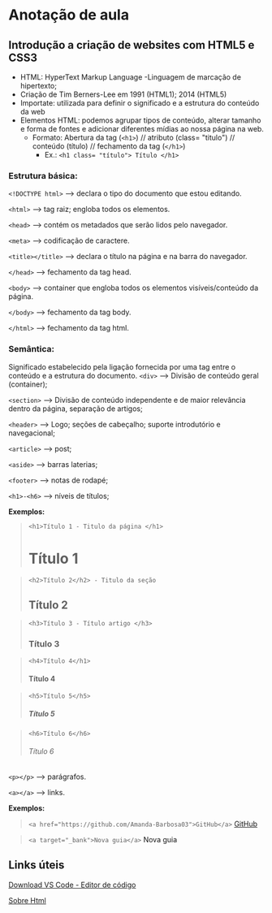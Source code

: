 # Anotação de aula
## Introdução a criação de websites com HTML5 e CSS3

 - HTML: HyperText Markup Language -Linguagem de marcação de hipertexto; 
 - Criação de Tim Berners-Lee em 1991 (HTML1); 2014 (HTML5)
 - Importate: utilizada para definir o significado e a estrutura do conteúdo da web
 - Elementos HTML: podemos agrupar tipos de conteúdo, alterar tamanho e forma de fontes e adicionar diferentes mídias ao nossa página na web.
 	- Formato: Abertura da tag (`<h1>`) // atributo (class= "titulo") // conteúdo (título) // fechamento da tag (`</h1>`)
		- Ex.: ```<h1 class= "título"> Título </h1>```

 ### Estrutura básica:
`<!DOCTYPE html>` --> declara o tipo do documento que estou editando. 

`<html>` --> tag raiz; engloba todos os elementos.

`<head>` --> contém os metadados que serão lidos pelo navegador. 

`<meta>` --> codificação de caractere. 
	
`<title></title>` --> declara o título na página e na barra do navegador. 
	
`</head>` --> fechamento da tag head.

`<body>` --> container que engloba todos os elementos visíveis/conteúdo da página.

`</body>` --> fechamento da tag body. 

`</html>` --> fechamento da tag html.

### Semântica:
Significado estabelecido pela ligação fornecida por uma tag entre o conteúdo e a estrutura do documento. 
`<div>` --> Divisão de conteúdo geral (container); 

`<section>` --> Divisão de conteúdo independente e de maior relevância dentro da página, separação de artigos;

`<header>` --> Logo; seções de cabeçalho; suporte introdutório e navegacional; 

`<article>` --> post;

`<aside>` --> barras laterias;

`<footer>` --> notas de rodapé;

`<h1>-<h6>` --> níveis de títulos;

   **Exemplos:**

>```<h1>Título 1 - Titulo da página </h1>``` <h1>Título 1</h1> 

>```<h2>Título 2</h2> - Titulo da seção``` <h2>Título 2</h2>

>```<h3>Título 3 - Título artigo </h3>``` <h3>Título 3</h3>

>```<h4>Título 4</h1>``` <h4>Título 4</h4>

>```<h5>Título 5</h5>``` <h5>Título 5</h5>

>```<h6>Título 6</h6>``` <h6>Título 6</h6>

`<p></p>` --> parágrafos.

`<a></a>` --> links.

  **Exemplos:**

>```<a href="https://github.com/Amanda-Barbosa03">GitHub</a>```
<a href="https://github.com/Amanda-Barbosa03">GitHub</a>

>```<a target="_bank">Nova guia</a>```
 <a target="_blank">Nova guia</a></a>



  
## Links úteis
[Download VS Code - Editor de código](https://code.visualstudio.com/download)
	
[Sobre Html](https://www.w3schools.com/html/html_intro.asp)
